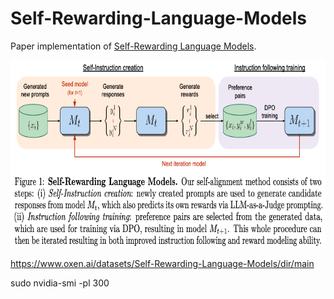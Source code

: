 # Self-Rewarding-Language-Models

Paper implementation of [Self-Rewarding Language Models](https://arxiv.org/abs/2401.10020).

<img src="images/fig_1.png" width="700" height="300">

https://www.oxen.ai/datasets/Self-Rewarding-Language-Models/dir/main


sudo nvidia-smi -pl 300
